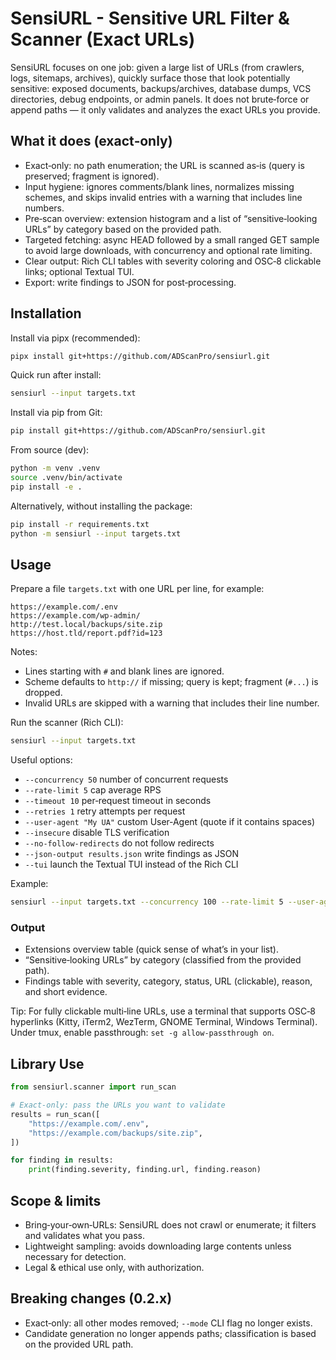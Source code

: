 # SensiURL - Sensitive URL Filter & Scanner (Exact URLs)

SensiURL focuses on one job: given a large list of URLs (from crawlers, logs, sitemaps, archives), quickly surface those that look potentially sensitive: exposed documents, backups/archives, database dumps, VCS directories, debug endpoints, or admin panels. It does not brute‑force or append paths — it only validates and analyzes the exact URLs you provide.

## What it does (exact‑only)
- Exact‑only: no path enumeration; the URL is scanned as‑is (query is preserved; fragment is ignored).
- Input hygiene: ignores comments/blank lines, normalizes missing schemes, and skips invalid entries with a warning that includes line numbers.
- Pre‑scan overview: extension histogram and a list of “sensitive‑looking URLs” by category based on the provided path.
- Targeted fetching: async HEAD followed by a small ranged GET sample to avoid large downloads, with concurrency and optional rate limiting.
- Clear output: Rich CLI tables with severity coloring and OSC‑8 clickable links; optional Textual TUI.
- Export: write findings to JSON for post‑processing.

## Installation
Install via pipx (recommended):

```bash
pipx install git+https://github.com/ADScanPro/sensiurl.git
```

Quick run after install:

```bash
sensiurl --input targets.txt
```

Install via pip from Git:

```bash
pip install git+https://github.com/ADScanPro/sensiurl.git
```

From source (dev):

```bash
python -m venv .venv
source .venv/bin/activate
pip install -e .
```

Alternatively, without installing the package:

```bash
pip install -r requirements.txt
python -m sensiurl --input targets.txt
```

## Usage
Prepare a file `targets.txt` with one URL per line, for example:
```
https://example.com/.env
https://example.com/wp-admin/
http://test.local/backups/site.zip
https://host.tld/report.pdf?id=123
```
Notes:
- Lines starting with `#` and blank lines are ignored.
- Scheme defaults to `http://` if missing; query is kept; fragment (`#...`) is dropped.
- Invalid URLs are skipped with a warning that includes their line number.

Run the scanner (Rich CLI):
```bash
sensiurl --input targets.txt
```

Useful options:
- `--concurrency 50` number of concurrent requests
- `--rate-limit 5` cap average RPS
- `--timeout 10` per‑request timeout in seconds
- `--retries 1` retry attempts per request
- `--user-agent "My UA"` custom User‑Agent (quote if it contains spaces)
- `--insecure` disable TLS verification
- `--no-follow-redirects` do not follow redirects
- `--json-output results.json` write findings as JSON
- `--tui` launch the Textual TUI instead of the Rich CLI

Example:
```bash
sensiurl --input targets.txt --concurrency 100 --rate-limit 5 --user-agent "MyScanner/1.0"
```

### Output
- Extensions overview table (quick sense of what’s in your list).
- “Sensitive‑looking URLs” by category (classified from the provided path).
- Findings table with severity, category, status, URL (clickable), reason, and short evidence.

Tip: For fully clickable multi‑line URLs, use a terminal that supports OSC‑8 hyperlinks (Kitty, iTerm2, WezTerm, GNOME Terminal, Windows Terminal). Under tmux, enable passthrough: `set -g allow-passthrough on`.

## Library Use
```python
from sensiurl.scanner import run_scan

# Exact‑only: pass the URLs you want to validate
results = run_scan([
    "https://example.com/.env",
    "https://example.com/backups/site.zip",
])

for finding in results:
    print(finding.severity, finding.url, finding.reason)
```

## Scope & limits
- Bring‑your‑own‑URLs: SensiURL does not crawl or enumerate; it filters and validates what you pass.
- Lightweight sampling: avoids downloading large contents unless necessary for detection.
- Legal & ethical use only, with authorization.

## Breaking changes (0.2.x)
- Exact‑only: all other modes removed; `--mode` CLI flag no longer exists.
- Candidate generation no longer appends paths; classification is based on the provided URL path.
